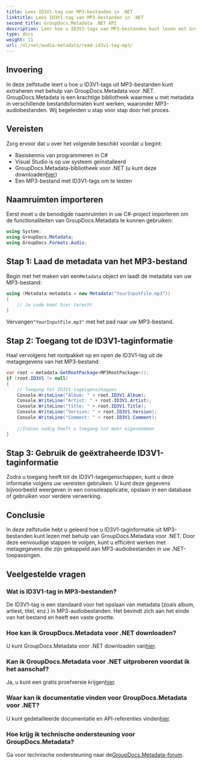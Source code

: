 ```yaml
---
title: Lees ID3V1-tag van MP3-bestanden in .NET
linktitle: Lees ID3V1-tag van MP3-bestanden in .NET
second_title: GroupDocs.Metadata .NET API
description: Leer hoe u ID3V1-tags van MP3-bestanden kunt lezen met GroupDocs.Metadata voor .NET. Stapsgewijze zelfstudie met codevoorbeelden.
type: docs
weight: 11
url: /nl/net/audio-metadata/read-id3v1-tag-mp3/
---
```

## Invoering
In deze zelfstudie leert u hoe u ID3V1-tags uit MP3-bestanden kunt extraheren met behulp van GroupDocs.Metadata voor .NET. GroupDocs.Metadata is een krachtige bibliotheek waarmee u met metadata in verschillende bestandsformaten kunt werken, waaronder MP3-audiobestanden. Wij begeleiden u stap voor stap door het proces.
## Vereisten
Zorg ervoor dat u over het volgende beschikt voordat u begint:
- Basiskennis van programmeren in C#
- Visual Studio is op uw systeem geïnstalleerd
-  GroupDocs.Metadata-bibliotheek voor .NET (u kunt deze downloaden[hier](https://releases.groupdocs.com/metadata/net/))
- Een MP3-bestand met ID3V1-tags om te testen

## Naamruimten importeren
Eerst moet u de benodigde naamruimten in uw C#-project importeren om de functionaliteiten van GroupDocs.Metadata te kunnen gebruiken:
```csharp
using System;
using GroupDocs.Metadata;
using GroupDocs.Formats.Audio;
```
## Stap 1: Laad de metadata van het MP3-bestand
 Begin met het maken van een`Metadata` object en laadt de metadata van uw MP3-bestand:
```csharp
using (Metadata metadata = new Metadata("YourInputFile.mp3"))
{
    // Je code komt hier terecht
}
```
 Vervangen`"YourInputFile.mp3"` met het pad naar uw MP3-bestand.
## Stap 2: Toegang tot de ID3V1-taginformatie
Haal vervolgens het rootpakket op en open de ID3V1-tag uit de metagegevens van het MP3-bestand:
```csharp
var root = metadata.GetRootPackage<MP3RootPackage>();
if (root.ID3V1 != null)
{
    // Toegang tot ID3V1-tageigenschappen
    Console.WriteLine("Album: " + root.ID3V1.Album);
    Console.WriteLine("Artist: " + root.ID3V1.Artist);
    Console.WriteLine("Title: " + root.ID3V1.Title);
    Console.WriteLine("Version: " + root.ID3V1.Version);
    Console.WriteLine("Comment: " + root.ID3V1.Comment);
    
    //Indien nodig heeft u toegang tot meer eigendommen
}
```
## Stap 3: Gebruik de geëxtraheerde ID3V1-taginformatie
Zodra u toegang heeft tot de ID3V1-tageigenschappen, kunt u deze informatie volgens uw vereisten gebruiken. U kunt deze gegevens bijvoorbeeld weergeven in een consoleapplicatie, opslaan in een database of gebruiken voor verdere verwerking.

## Conclusie
In deze zelfstudie hebt u geleerd hoe u ID3V1-taginformatie uit MP3-bestanden kunt lezen met behulp van GroupDocs.Metadata voor .NET. Door deze eenvoudige stappen te volgen, kunt u efficiënt werken met metagegevens die zijn gekoppeld aan MP3-audiobestanden in uw .NET-toepassingen.

## Veelgestelde vragen
### Wat is ID3V1-tag in MP3-bestanden?
De ID3V1-tag is een standaard voor het opslaan van metadata (zoals album, artiest, titel, enz.) in MP3-audiobestanden. Het bevindt zich aan het einde van het bestand en heeft een vaste grootte.
### Hoe kan ik GroupDocs.Metadata voor .NET downloaden?
 U kunt GroupDocs.Metadata voor .NET downloaden van[hier](https://releases.groupdocs.com/metadata/net/).
### Kan ik GroupDocs.Metadata voor .NET uitproberen voordat ik het aanschaf?
 Ja, u kunt een gratis proefversie krijgen[hier](https://releases.groupdocs.com/).
### Waar kan ik documentatie vinden voor GroupDocs.Metadata voor .NET?
 U kunt gedetailleerde documentatie en API-referenties vinden[hier](https://reference.groupdocs.com/metadata/net/).
### Hoe krijg ik technische ondersteuning voor GroupDocs.Metadata?
 Ga voor technische ondersteuning naar de[GroupDocs.Metadata-forum](https://forum.groupdocs.com/c/metadata/14).